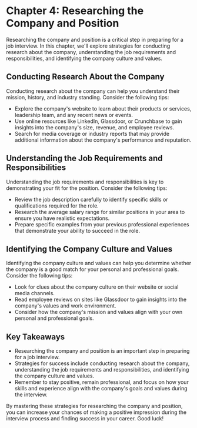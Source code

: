 Chapter 4: Researching the Company and Position
===============================================

Researching the company and position is a critical step in preparing for a job interview. In this chapter, we'll explore strategies for conducting research about the company, understanding the job requirements and responsibilities, and identifying the company culture and values.

Conducting Research About the Company
-------------------------------------

Conducting research about the company can help you understand their mission, history, and industry standing. Consider the following tips:

* Explore the company's website to learn about their products or services, leadership team, and any recent news or events.
* Use online resources like LinkedIn, Glassdoor, or Crunchbase to gain insights into the company's size, revenue, and employee reviews.
* Search for media coverage or industry reports that may provide additional information about the company's performance and reputation.

Understanding the Job Requirements and Responsibilities
-------------------------------------------------------

Understanding the job requirements and responsibilities is key to demonstrating your fit for the position. Consider the following tips:

* Review the job description carefully to identify specific skills or qualifications required for the role.
* Research the average salary range for similar positions in your area to ensure you have realistic expectations.
* Prepare specific examples from your previous professional experiences that demonstrate your ability to succeed in the role.

Identifying the Company Culture and Values
------------------------------------------

Identifying the company culture and values can help you determine whether the company is a good match for your personal and professional goals. Consider the following tips:

* Look for clues about the company culture on their website or social media channels.
* Read employee reviews on sites like Glassdoor to gain insights into the company's values and work environment.
* Consider how the company's mission and values align with your own personal and professional goals.

Key Takeaways
-------------

* Researching the company and position is an important step in preparing for a job interview.
* Strategies for success include conducting research about the company, understanding the job requirements and responsibilities, and identifying the company culture and values.
* Remember to stay positive, remain professional, and focus on how your skills and experience align with the company's goals and values during the interview.

By mastering these strategies for researching the company and position, you can increase your chances of making a positive impression during the interview process and finding success in your career. Good luck!
